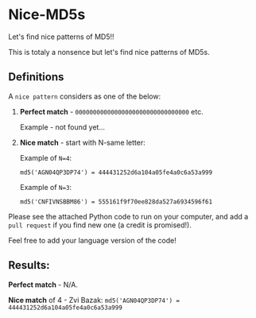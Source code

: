 # Nice-MD5s
Let's find nice patterns of MD5!!

This is totaly a nonsence but let's find nice patterns of MD5s.


## Definitions

A `nice pattern` considers as one of the below:

1. **Perfect match** - `00000000000000000000000000000000` etc.

   Example - not found yet...
  
2. **Nice match** - start with N-same letter:

   Example of `N=4`:
   
   `md5('AGN04QP3DP74') = 444431252d6a104a05fe4a0c6a53a999`
   
   Example of `N=3`:
   
   `md5('CNFIVNSBBM86') = 555161f9f70ee828da527a6934596f61`
 
Please see the attached Python code to run on your computer, and add a `pull request` if you find new one (a credit is promised!).

Feel free to add your language version of the code!

## Results:

**Perfect match** - N/A.

**Nice match** of 4 - Zvi Bazak: `md5('AGN04QP3DP74') = 444431252d6a104a05fe4a0c6a53a999`
